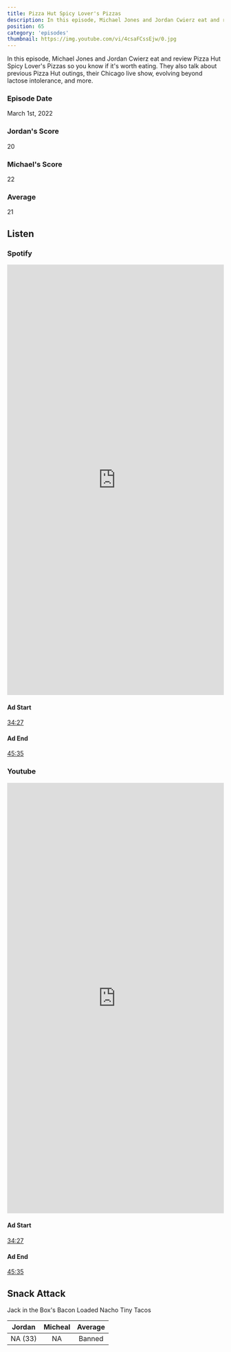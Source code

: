 ```yaml
---
title: Pizza Hut Spicy Lover's Pizzas
description: In this episode, Michael Jones and Jordan Cwierz eat and review Pizza Hut Spicy Lover's Pizzas so you know if it's worth eating
position: 65
category: 'episodes'
thumbnail: https://img.youtube.com/vi/4csaFCssEjw/0.jpg
---
```


In this episode, Michael Jones and Jordan Cwierz eat and review Pizza Hut Spicy Lover's Pizzas so you know if it's worth eating. They also talk about previous Pizza Hut outings, their Chicago live show, evolving beyond lactose intolerance, and more.

### Episode Date

March 1st, 2022

### Jordan's Score

20

### Michael's Score

22

### Average

21

## Listen

### Spotify

<iframe 
    src="https://open.spotify.com/embed-podcast/episode/4aNPy51msuCFy2CgbDYVMF" 
    loading="lazy" 
    style="border: 0; width: 100%; height: 25vh;" allow="encrypted-media"
></iframe>

#### Ad Start

[34:27](https://open.spotify.com/episode/4aNPy51msuCFy2CgbDYVMF?t=2067)

#### Ad End

[45:35](https://open.spotify.com/episode/4aNPy51msuCFy2CgbDYVMF?t=2735)

### Youtube

<iframe 
    src="https://www.youtube.com/embed/4csaFCssEjw" 
    loading="lazy" 
    style="border: 0; width: 100%; height: 25vh;"  
    title="YouTube video player" 
    frameborder="0" 
    allow="accelerometer; autoplay; clipboard-write; encrypted-media; gyroscope; picture-in-picture"
></iframe>

#### Ad Start

[34:27](https://youtu.be/4csaFCssEjw?t=2067)

#### Ad End

[45:35](https://youtu.be/4csaFCssEjw?t=2735)

## Snack Attack

Jack in the Box's Bacon Loaded Nacho Tiny Tacos

| Jordan  | Micheal | Average |
| :-----: | :-----: | :-----: |
| NA (33) |   NA    | Banned  |
